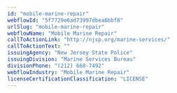 ```yaml
---
id: "mobile-marine-repair"
webflowId: "5f7729e6ad73997dbea6bbf8"
urlSlug: "mobile-marine-repair"
webflowName: "Mobile Marine Repair"
callToActionLink: "http://njsp.org/marine-services/"
callToActionText: ""
issuingAgency: "New Jersey State Police"
issuingDivision: "Marine Services Bureau"
divisionPhone: "(212) 668-7492"
webflowIndustry: "Mobile Marine Repair"
licenseCertificationClassification: "LICENSE"
---
```

